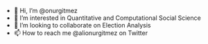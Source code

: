 - 👋 Hi, I’m @onurgitmez
- 👀 I’m interested in Quantitative and Computational Social Science
- 💞️ I’m looking to collaborate on Election Analysis
- 📫 How to reach me @alionurgitmez on Twitter

<!---
onurgitmez/onurgitmez is a ✨ special ✨ repository because its `README.md` (this file) appears on your GitHub profile.
You can click the Preview link to take a look at your changes.
--->
